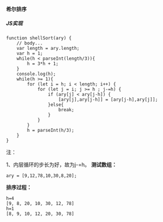 #### **希尔排序**

##### **JS实现**
	function shellSort(ary) {
		// body...
		var length = ary.length;
		var h = 1;
		while(h < parseInt(length/3)){
			h = 3*h + 1;
		}
		console.log(h);
		while(h >= 1){
			for (let i = h; i < length; i++) {
				for (let j = i; j >= h ; j-=h) {
					if (ary[j] < ary[j-h]) {
						[ary[j],ary[j-h]] = [ary[j-h],ary[j]];
					}else{
						break;
					}
				}
			}
			h = parseInt(h/3);
		}
	}
注：

1、内层循环的步长为好，故为j-=h。
**测试数组：**

	ary = [9,12,78,10,30,8,20];
**排序过程：**

	h=4
	[9, 8, 20, 10, 30, 12, 78]
	h=1
	[8, 9, 10, 12, 20, 30, 78]
